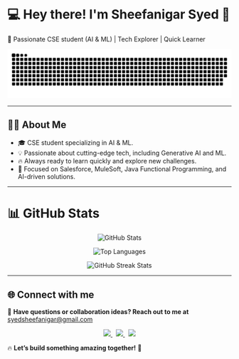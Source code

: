 # 💻 Hey there! I'm Sheefanigar Syed 👋  

🚀 Passionate CSE student (AI & ML) | Tech Explorer | Quick Learner

<p align="center">
  <img src="https://github.com/kaurpreetman/kaurpreetman/blob/main/grid-snake.svg" alt="snake animation"/>
</p>

---

## 👩‍💻 About Me  
- 🎓 CSE student specializing in AI & ML.
- 💡 Passionate about cutting-edge tech, including Generative AI and ML.  
- 🔥 Always ready to learn quickly and explore new challenges.
- 🎯 Focused on Salesforce, MuleSoft, Java Functional Programming, and AI-driven solutions.  

---
# 📊 GitHub Stats

<p align="center">
  <img src="https://github-readme-stats.vercel.app/api?username=SHEEFANIGAR&show_icons=true&theme=radical" alt="GitHub Stats" />
</p>

<p align="center">
  <img src="https://github-readme-stats.vercel.app/api/top-langs/?username=SHEEFANIGAR&layout=compact&theme=radical" alt="Top Languages" />
</p>

<p align="center">
  <img src="https://github-readme-streak-stats.herokuapp.com/?user=SHEEFANIGAR&theme=radical" alt="GitHub Streak Stats" />
</p>

---

## 🌐 Connect with me
📩 **Have questions or collaboration ideas? Reach out to me at** [syedsheefanigar@gmail.com](mailto:syedsheefanigar@gmail.com)

<p align="center">
  <a href="https://www.linkedin.com/in/sheefanigar/" target="_blank">
    <img src="https://img.shields.io/badge/LinkedIn-Connect-blue?style=for-the-badge&logo=linkedin"/>
  </a>
  &nbsp;
  <a href="https://x.com/MysticNigar" target="_blank">
    <img src="https://img.shields.io/badge/Twitter-Follow-black?style=for-the-badge&logo=x"/>
  </a>
  &nbsp;
  <a href="https://in.pinterest.com/sheefacharms/_profile/" target="_blank">
    <img src="https://img.shields.io/badge/Pinterest-Follow-red?style=for-the-badge&logo=pinterest"/>
  </a>
</p>


🔥 **Let’s build something amazing together!** 🚀  
